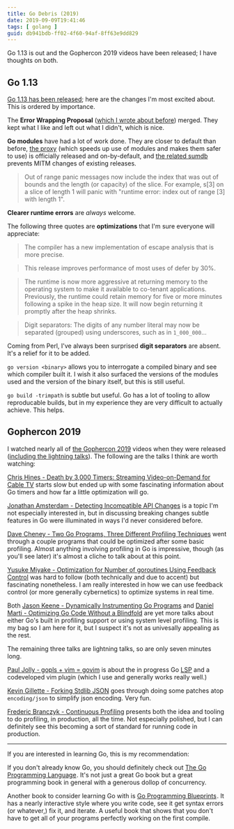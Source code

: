 ```yaml
---
title: Go Debris (2019)
date: 2019-09-09T19:41:46
tags: [ golang ]
guid: db941bdb-ff02-4f60-94af-8ff63e9dd829
---
```

Go 1.13 is out and the Gophercon 2019 videos have been released; I have thoughts
on both.

<!--more-->

## Go 1.13

[Go 1.13 has been released](https://golang.org/doc/go1.13); here are the changes
I'm most excited about.  This is ordered by importance.

The **Error Wrapping Proposal** ([which I wrote about
before](/posts/golang-errors-proposal/)) merged.  They kept what I like and left
out what I didn't, which is nice.

**Go modules** have had a lot of work done.  They are closer to default than before,
[the proxy](https://proxy.golang.org/) (which speeds up use of modules and makes
them safer to use) is officially released and on-by-default, and [the related
sumdb](https://sum.golang.org/) prevents MITM changes of existing releases.

> Out of range panic messages now include the index that was out of bounds and
> the length (or capacity) of the slice. For example, s[3] on a slice of length
> 1 will panic with "runtime error: index out of range [3] with length 1". 

**Clearer runtime errors** are *always* welcome.

The following three quotes are **optimizations** that I'm sure everyone will
appreciate:

> The compiler has a new implementation of escape analysis that is more precise.

> This release improves performance of most uses of defer by 30%.

> The runtime is now more aggressive at returning memory to the operating system
> to make it available to co-tenant applications. Previously, the runtime could
> retain memory for five or more minutes following a spike in the heap size. It
> will now begin returning it promptly after the heap shrinks.


> Digit separators: The digits of any number literal may now be separated
> (grouped) using underscores, such as in `1_000_000`... 

Coming from Perl, I've always been surprised **digit separators** are absent.
It's a relief for it to be added.

`go version <binary>` allows you to interrogate a compiled binary and see which
compiler built it.  I wish it also surfaced the versions of the modules used and
the version of the binary itself, but this is still useful.

`go build -trimpath` is subtle but useful. Go has a lot of tooling to allow
reproducable builds, but in my experience they are very difficult to actually
achieve.  This helps.

## Gophercon 2019

I watched nearly all of [the Gophercon
2019](https://www.youtube.com/playlist?list=PL2ntRZ1ySWBdDyspRTNBIKES1Y-P__59_) videos when they were released
([including the lightning
talks](https://www.youtube.com/playlist?list=PL2ntRZ1ySWBedT1MDWF4xAD39vAad0DBT)).  The following are the talks I think are worth watching:

[Chris Hines - Death by 3,000 Timers: Streaming Video-on-Demand for Cable TV](https://www.youtube.com/watch?v=h0s8CWpIKdg&list=PL2ntRZ1ySWBdDyspRTNBIKES1Y-P__59_&index=14)
starts slow but ended up with some fascinating information about Go timers and
how far a little optimization will go.

[Jonathan Amsterdam - Detecting Incompatible API Changes](https://www.youtube.com/watch?v=JhdL5AkH-AQ&list=PL2ntRZ1ySWBdDyspRTNBIKES1Y-P__59_&index=20)
is a topic I'm not especially interested in, but in discussing breaking changes
subtle features in Go were illuminated in ways I'd never considered before.

[Dave Cheney - Two Go Programs, Three Different Profiling Techniques](https://www.youtube.com/watch?v=nok0aYiGiYA&list=PL2ntRZ1ySWBdDyspRTNBIKES1Y-P__59_&index=9)
went through a couple programs that could be optimized after some basic
profiling.  Almost anything involving profiling in Go is impressive, though (as
you'll see later) it's almost a cliche to talk about at this point.

[Yusuke Miyake - Optimization for Number of goroutines Using Feedback Control](https://www.youtube.com/watch?v=O_R7Nwsix1c&list=PL2ntRZ1ySWBdDyspRTNBIKES1Y-P__59_&index=3&t=0s)
was hard to follow (both technically and due to accent) but fascinating
nonetheless.  I am really interested in how we can use feedback control (or more
generally cybernetics) to optimize systems in real time.

Both [Jason Keene - Dynamically Instrumenting Go Programs](https://www.youtube.com/watch?v=de9cVAx6REA&list=PL2ntRZ1ySWBdDyspRTNBIKES1Y-P__59_&index=21)
and [Daniel Marti - Optimizing Go Code Without a Blindfold](https://www.youtube.com/watch?v=oE_vm7KeV_E&list=PL2ntRZ1ySWBdDyspRTNBIKES1Y-P__59_&index=22)
are yet more talks about either Go's built in profiling support or using system
level profiling.  This is my bag so I am here for it, but I suspect it's not as
univesally appealing as the rest.

The remaining three talks are lightning talks, so are only seven minutes long.

[Paul Jolly - gopls + vim = govim](https://www.youtube.com/watch?v=DiBZetR733Y&list=PL2ntRZ1ySWBedT1MDWF4xAD39vAad0DBT&index=9&t=0s)
is about the in progress Go [LSP]() and a codeveloped vim plugin (which I use
and generally works really well.)

[Kevin Gillette - Forking Stdlib JSON](https://www.youtube.com/watch?v=AssQY0c_fEo&list=PL2ntRZ1ySWBedT1MDWF4xAD39vAad0DBT&index=10&t=0s)
goes through doing some patches atop `encoding/json` to simplify json encoding.
Very fun.

[Frederic Branczyk - Continuous Profiling](https://www.youtube.com/watch?v=HDXEX4zQKoo&list=PL2ntRZ1ySWBedT1MDWF4xAD39vAad0DBT&index=27&t=0s)
presents both the idea and tooling to do profiling, in production, all the time.
Not especially polished, but I can definitely see this becoming a sort of
standard for running code in production.

---

If you are interested in learning Go, this is my recommendation:

If you don't already know Go, you should definitely check out
<a target="_blank" href="https://www.amazon.com/gp/product/0134190440/ref=as_li_tl?ie=UTF8&camp=1789&creative=9325&creativeASIN=0134190440&linkCode=as2&tag=afoolishmanif-20&linkId=44bc682044ff1b8a290c3c35c788e3e5">The Go Programming Language</a><img src="//ir-na.amazon-adsystem.com/e/ir?t=afoolishmanif-20&l=am2&o=1&a=0134190440" width="1" height="1" border="0" alt="" style="border:none !important; margin:0px !important;" />.
It's not just a great Go book but a great programming book in general with a
generous dollop of concurrency.

Another book to consider learning Go with is
<a target="_blank" href="https://www.amazon.com/gp/product/1786468948/ref=as_li_tl?ie=UTF8&camp=1789&creative=9325&creativeASIN=1786468948&linkCode=as2&tag=afoolishmanif-20&linkId=803e58234c448a8d1f4cc2693f2149b8">Go Programming Blueprints</a><img src="//ir-na.amazon-adsystem.com/e/ir?t=afoolishmanif-20&l=am2&o=1&a=1786468948" width="1" height="1" border="0" alt="" style="border:none !important; margin:0px !important;" />.
It has a nearly interactive style where you write code, see it get syntax errors
(or whatever,) fix it, and iterate.  A useful book that shows that you don't
have to get all of your programs perfectly working on the first compile.
